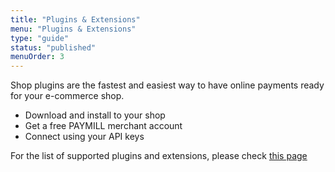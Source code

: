 ```yaml
---
title: "Plugins & Extensions"
menu: "Plugins & Extensions"
type: "guide"
status: "published"
menuOrder: 3
---
```


Shop plugins are the fastest and easiest way to have online payments ready for your e-commerce shop.

- Download and install to your shop
- Get a free PAYMILL merchant account
- Connect using your API keys

For the list of supported plugins and extensions, please check [this page](https://developers-v1.paymill.com/en/reference/plugins-and-extensions/)
